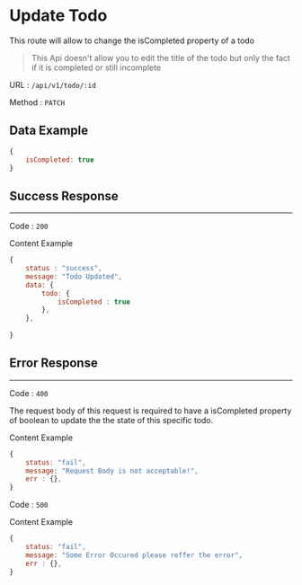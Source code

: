 # Update Todo

This route will allow to change the isCompleted property of a todo
> This Api doesn't allow you to edit the title of the todo but only the fact if it is completed or still incomplete

URL : `/api/v1/todo/:id`

Method : `PATCH`

## Data Example
```javascript
{
    isCompleted: true
}
```

## Success Response
---
Code : `200`

Content Example
```javascript
{
    status : "success",
    message: "Todo Updated",
    data: {
        todo: {
            isCompleted : true
        },
    },  
    
}
```
## Error Response
---
Code : `400`

The request body of this request is required to have a isCompleted property of boolean to update the the state of this specific todo.

Content Example
```javascript
{
    status: "fail",
    message: "Request Body is not acceptable!",
    err : {},
}
```

Code : `500`

Content Example
```javascript
{
    status: "fail",
    message: "Some Error Occured please reffer the error",
    err : {},
}
```
